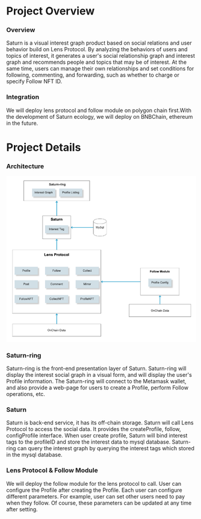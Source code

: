 # Project Overview
### Overview
Saturn is a visual interest graph product based on social relations and user behavior build on Lens Protocol. By analyzing the behaviors of users and topics of interest, it generates a user's social relationship graph and interest graph and recommends people and topics that may be of interest. At the same time, users can manage their own relationships and set conditions for following, commenting, and forwarding, such as whether to charge or specify Follow NFT ID.

### Integration
We will deploy lens protocol and follow module on polygon chain first.With the development of Saturn ecology, we will deploy on BNBChain, ethereum in the future.

# Project Details
### Architecture
![](architecture.png)

### Saturn-ring
Saturn-ring is the front-end presentation layer of 
Saturn. Saturn-ring will display the interest social 
graph in a visual form, and will display the user's Profile information. 
The Saturn-ring will connect to the Metamask wallet, 
and also provide a web-page for users to create a Profile, perform Follow 
operations, etc.

### Saturn
Saturn is back-end service, it has its off-chain storage. Saturn will call Lens Protocol to access the social data.
It provides the createProfile, follow, configProfile interface.
When user create profile, Saturn will bind interest tags to the profileID and store the interest data to mysql database.
Saturn-ring can query the interest graph by querying the interest tags which stored in the mysql database. 

### Lens Protocol & Follow Module
We will deploy the follow module for the lens protocol
to call. User can configure the Profile after creating 
the Profile. Each user can configure different 
parameters. For example, user can 
set other users need to pay when they follow. 
Of course, these parameters can be updated 
at any time after setting.

